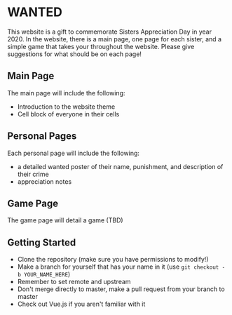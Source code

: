 # WANTED
This website is a gift to commemorate Sisters Appreciation Day in year 2020. In the website, there is a main page, one page for each sister, and a simple game that takes your throughout the website. Please give suggestions for what should be on each page!

## Main Page
The main page will include the following:
* Introduction to the website theme
* Cell block of everyone in their cells

## Personal Pages
Each personal page will include the following:
* a detailed wanted poster of their name, punishment, and description of their crime
* appreciation notes

## Game Page
The game page will detail a game (TBD)

## Getting Started
* Clone the repository (make sure you have permissions to modify!)
* Make a branch for yourself that has your name in it (use `git checkout -b YOUR_NAME_HERE`)
* Remember to set remote and upstream
* Don't merge directly to master, make a pull request from your branch to master
* Check out Vue.js if you aren't familiar with it
